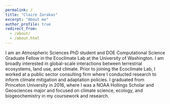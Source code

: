 ```yaml
---
permalink: /
title: "Claire Zarakas"
excerpt: "About me"
author_profile: true
redirect_from: 
  - /about/
  - /about.html
---
```

I am an Atmospheric Sciences PhD student and DOE Computational Science Graduate Fellow in the Ecoclimate Lab at the University of Washington. I am broadly interested in global-scale interactions between terrestrial ecosystems, land use, and climate. Prior to joining the Ecoclimate Lab, I worked at a public sector consulting firm where I conducted research to inform climate mitigation and adaptation policies. I graduated from Princeton University in 2016, where I was a NOAA Hollings Scholar and Geosciences major and focused on climate science, ecology, and biogeochemistry in my coursework and research.



